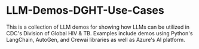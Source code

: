# LLM-Demos-DGHT-Use-Cases

This is a collection of LLM demos for showing how LLMs can be utilized in CDC's Division of Global HIV & TB. Examples include demos using Python's LangChain, AutoGen, and Crewai libraries as well as Azure's AI platform. 
